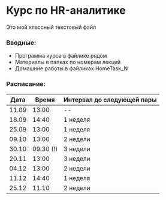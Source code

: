 # Курс по HR-аналитике

Это мой классный текстовый файл

### Вводные:
* Программа курса в файлике рядом
* Материалы в папках по номерам лекций
* Домашние работы в файликах HomeTask_N

### Расписание: 

| Дата        | Время       | Интервал до следующей пары |
| ----------- | ----------- | ------|
| 11.09      | 13:00        | -- |
| 18.09      | 14:40        | 1 неделя |
| 25.09      | 13:00        | 1 неделя |
| 09.10      | 13:00        | 2 недели |
| 30.10      | 09:30 (!)    | 3 недели |
| 20.11      | 13:00        | 3 недели |
| 04.12      | 13:00        | 2 недели |
| 11.12      | 14:40        | 1 неделя |
| 25.12      | 11:10        | 2 недели |

